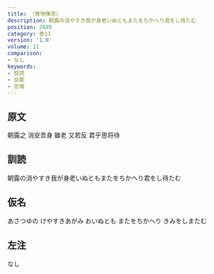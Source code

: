 ```yaml
---
title: （寄物陳思）
description: 朝露の消やすき我が身老いぬともまたをちかへり君をし待たむ
position: 2689
category: 巻11
version: '1.0'
volume: 11
comparison:
- なし
keywords:
- 枕詞
- 女歌
- 恋情
---
```


## 原文

朝露之 消安吾身 雖老 又若反 君乎思将待

## 訓読

朝露の消やすき我が身老いぬともまたをちかへり君をし待たむ

## 仮名

あさつゆの けやすきあがみ おいぬとも またをちかへり きみをしまたむ

## 左注

なし

